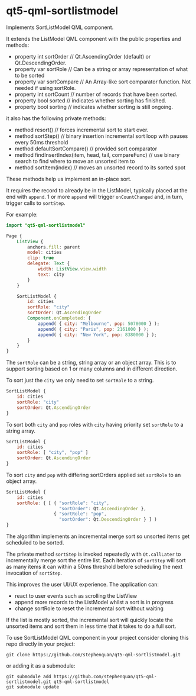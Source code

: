 # qt5-qml-sortlistmodel
Implements SortListModel QML component.

It extends the ListModel QML component with the public properties and methods:

 - property int sortOrder     // Qt.AscendingOrder (default) or Qt.DescendingOrder.
 - property var sortRole      // Can be a string or array representation of what to be sorted
 - property var sortCompare   // An Array-like sort comparator function. Not needed if using sortRole.
 - property int sortCount     // number of records that have been sorted.
 - property bool sorted       // indicates whether sorting has finished.
 - property bool sorting      // indicates whether sorting is still ongoing.

it also has the following private methods:

 - method resort() // forces incremental sort to start over.
 - method sortStep() // binary insertion incremental sort loop with pauses every 50ms threshold
 - method defaultSortCompare() // provided sort comparator
 - method findInsertIndex(item, head, tail, compareFunc) // use binary search to find where to move an unsorted item to
 - method sortItem(index) // moves an unsorted record to its sorted spot

These methods help us implement an in-place sort.

It requires the record to already be in the ListModel, typically placed at the end with `append`.
1 or more `append` will trigger `onCountChanged` and, in turn, trigger calls to `sortStep`.

For example:

```qml
import "qt5-qml-sortlistmodel"

Page {
    ListView {
        anchors.fill: parent
        model: cities
        clip: true
        delegate: Text {
            width: ListView.view.width
            text: city
        }
    }

    SortListModel {
        id: cities
        sortRole: "city"
        sortOrder: Qt.AscendingOrder
        Component.onCompleted: {
            append( { city: "Melbourne", pop: 5078000 } );
            append( { city: "Paris", pop: 2161000 } );
            append( { city: "New York", pop: 8380000 } );
        }
    }
}
```

The `sortRole` can be a string, string array or an object array.
This is to support sorting based on 1 or many columns and in different
direction.

To sort just the `city` we only need to set `sortRole` to a string.

```qml
SortListModel {
    id: cities
    sortRole: "city"
    sortOrder: Qt.AscendingOrder
}
```
    
To sort both `city` and `pop` roles with `city` having priority set
`sortRole` to a string array.

```qml
SortListModel {
    id: cities
    sortRole: [ "city", "pop" ]
    sortOrder: Qt.AscendingOrder
}
```        

To sort `city` and `pop` with differing sortOrders applied set
`sortRole` to an object array.

```qml
SortListModel {
    id: cities
    sortRole: { [ { "sortRole": "city",
                    "sortOrder": Qt.AscendingOrder },
                  { "sortRole": "pop",
                    "sortOrder": Qt.DescendingOrder } ] )
}
```        

The algorithm implements an incremental merge sort so unsorted items get
scheduled to be sorted.

The private method `sortStep` is invoked repeatedly with `Qt.callLater`
to incrementally merge sort the entire list. Each iteration of `sortStep`
will sort as many items it can within a 50ms threshold before scheduling
the next invocation of `sortStep`.

This improves the user UI/UX experience. The application can:
 - react to user events such as scrolling the ListView
 - append more records to the ListModel whilst a sort is in progress
 - change sortRole to reset the incremental sort without waiting

If the list is mostly sorted, the incremental sort will quickly locate the
unsorted items and sort them in less time that it takes to do a full sort.

To use SortListModel QML component in your project consider cloning this
repo directly in your project:

    git clone https://github.com/stephenquan/qt5-qml-sortlistmodel.git
    
or adding it as a submodule:

    git submodule add https://github.com/stephenquan/qt5-qml-sortlistmodel.git qt5-qml-sortlistmodel
    git submodule update
